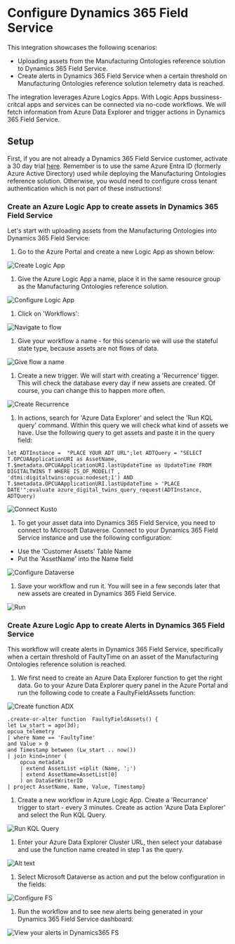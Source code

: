 # Configure Dynamics 365 Field Service

This integration showcases the following scenarios:

- Uploading assets from the Manufacturing Ontologies reference solution to Dynamics 365 Field Service.
- Create alerts in Dynamics 365 Field Service when a certain threshold on Manufacturing Ontologies reference solution telemetry data is reached.

The integration leverages Azure Logics Apps. With Logic Apps bussiness-critcal apps and services can be connected via no-code workflows. We will fetch information from Azure Data Explorer and trigger actions in Dynamics 365 Field Service.

## Setup

First, if you are not already a Dynamics 365 Field Service customer, activate a 30 day trial [here](https://dynamics.microsoft.com/en-us/field-service/field-service-management-software/free-trial). Remember is to use the same Azure Entra ID (formerly Azure Active Directory) used while deploying the Manufacturing Ontologies reference solution. Otherwise, you would need to configure cross tenant authentication which is not part of these instructions!

### Create an Azure Logic App to create assets in Dynamics 365 Field Service

Let's start with uploading assets from the Manufacturing Ontologies into Dynamics 365 Field Service:

1. Go to the Azure Portal and create a new Logic App as shown below:

![Create Logic App](img/createlogicapp.png)

1. Give the Azure Logic App a name, place it in the same resource group as the Manufacturing Ontologies reference solution.

![Configure Logic App](img/configurelogicapp.png)

1. Click on 'Workflows':

![Navigate to flow](img/createlogicappflow.png)

1. Give your workflow a name - for this scenario we will use the stateful state type, because assets are not flows of data.

![Give flow a name](img/createlogicappflow2.png)

1. Create a new trigger. We will start with creating a 'Recurrence' tigger. This will check the database every day if new assets are created. Of course, you can change this to happen more often.

![Create Recurrence](img/flow2scheduler.png)

1. In actions, search for 'Azure Data Explorer' and select the 'Run KQL query' command. Within this query we will check what kind of assets we have. Use the following query to get assets and paste it in the query field:

```TEXT
let ADTInstance =  "PLACE YOUR ADT URL";let ADTQuery = "SELECT T.OPCUAApplicationURI as AssetName, T.$metadata.OPCUAApplicationURI.lastUpdateTime as UpdateTime FROM DIGITALTWINS T WHERE IS_OF_MODEL(T , 'dtmi:digitaltwins:opcua:nodeset;1') AND T.$metadata.OPCUAApplicationURI.lastUpdateTime > 'PLACE DATE'";evaluate azure_digital_twins_query_request(ADTInstance, ADTQuery)
```

![Connect Kusto](img/designerkqlquery2.png)

1. To get your asset data into Dynamics 365 Field Service, you need to connect to Microsoft Dataverse. Connect to your Dynamics 365 Field Service instance and use the following configuration:

- Use the 'Customer Assets' Table Name
- Put the 'AssetName' into the Name field

![Configure Dataverse](img/designerkqlquery3.png)

1. Save your workflow and run it. You will see in a few seconds later that new assets are created in Dynamics 365 Field Service.

![Run](img/runflow.png)

### Create Azure Logic App to create Alerts in Dynamics 365 Field Service

This workflow will create alerts in Dynamics 365 Field Service, specifically when a certain threshold of FaultyTime on an asset of the Manufacturing Ontologies reference solution is reached.

1. We first need to create an Azure Data Explorer function to get the right data. Go to your Azure Data Explorer query panel in the Azure Portal and run the following code to create a FaultyFieldAssets function:

![Create function ADX](img/adxquery.png)

```TEXT
.create-or-alter function  FaultyFieldAssets() {  
let Lw_start = ago(3d);
opcua_telemetry
| where Name == 'FaultyTime'
and Value > 0
and Timestamp between (Lw_start .. now())
| join kind=inner (
    opcua_metadata
    | extend AssetList =split (Name, ';')
    | extend AssetName=AssetList[0]
    ) on DataSetWriterID
| project AssetName, Name, Value, Timestamp}
```

1. Create a new workflow in Azure Logic App. Create a 'Recurrance' trigger to start - every 3 minutes. Create as action 'Azure Data Explorer' and select the Run KQL Query.

![Run KQL Query](img/flow2kqleury.png)

1. Enter your Azure Data Explorer Cluster URL, then select your database and use the function name created in step 1 as the query.

![Alt text](img/flow2adx.png)

1. Select Microsoft Dataverse as action and put the below configuration in the fields:

![Configure FS](img/flow2fieldservices.png)

1. Run the workflow and to see new alerts being generated in your Dynamics 365 Field Service dashboard:

![View your alerts in Dynamics365 FS](img/dynamicsiotalerts.png)
